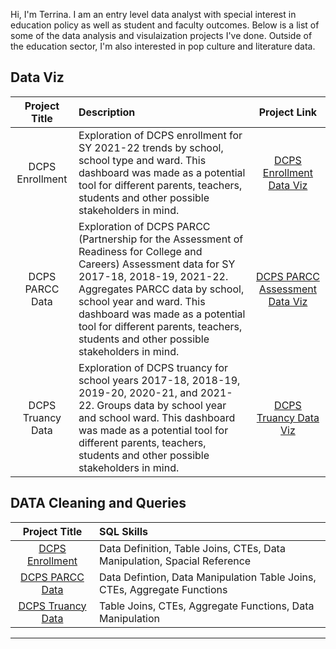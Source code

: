 Hi, I'm Terrina. I am an entry level data analyst with special interest in education policy as well as student and faculty outcomes. Below is a list of some of the data analysis and visulaization projects I've done. Outside of the education sector, I'm also interested in pop culture and literature data. 

## **Data Viz**

|Project Title| Description | Project Link
| :---:       |    :----  |          :---: |
| DCPS Enrollment | Exploration of DCPS enrollment for SY 2021-22 trends by school, school type and ward. This dashboard was made as a potential tool for different parents, teachers, students and other possible stakeholders in mind. | [DCPS Enrollment Data Viz](https://public.tableau.com/views/DCPS2021-22Enrollment/DCPSSY2021-22EnrollmentData?:language=en-US&:display_count=n&:origin=viz_share_link)  |
| DCPS PARCC Data | Exploration of DCPS PARCC (Partnership for the Assessment of Readiness for College and Careers) Assessment data for SY 2017-18, 2018-19, 2021-22. Aggregates PARCC data by school, school year and ward. This dashboard was made as a potential tool for different parents, teachers, students and other possible stakeholders in mind. | [DCPS PARCC Assessment Data Viz](https://public.tableau.com/views/PARCCdata/Dashboard1?:language=en-US&:display_count=n&:origin=viz_share_link) |
|DCPS Truancy Data | Exploration of DCPS truancy for school years 2017-18, 2018-19, 2019-20, 2020-21, and 2021-22. Groups data by school year and school ward. This dashboard was made as a potential tool for different parents, teachers, students and other possible stakeholders in mind.| [DCPS Truancy Data Viz](https://public.tableau.com/views/PARCCassessment/Dashboard1?:language=en-US&:display_count=n&:origin=viz_share_link)|

## **DATA Cleaning and Queries**
|Project Title| SQL Skills|
| :---:|    :----|        
|[DCPS Enrollment](https://github.com/jacksontm9/Terrina-s-Data-Analysis/blob/main/DCPS%20Enrollment%20SQL.md)| Data Definition, Table Joins, CTEs, Data Manipulation, Spacial Reference|
|[DCPS PARCC Data](https://github.com/jacksontm9/Terrina-s-Data-Analysis/blob/main/DCPS%20PARCC%20SQL.md)| Data Defintion, Data Manipulation Table Joins, CTEs, Aggregate Functions|
|[DCPS Truancy Data](https://github.com/jacksontm9/Terrina-s-Data-Analysis/blob/main/DCPS%20Truancy%20SQL.md)| Table Joins, CTEs, Aggregate Functions, Data Manipulation|
---







